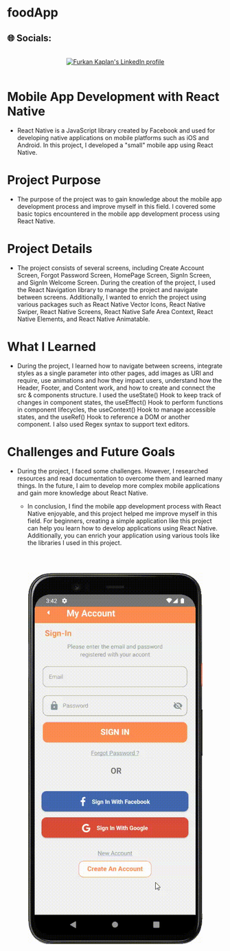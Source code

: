 # foodApp

## 🌐 Socials:
<br>

<div align="center">
  <a href="https://linkedin.com/in/furkankaplann" target="_blank"><img src="https://raw.githubusercontent.com/rahuldkjain/github-profile-readme-generator/master/src/images/icons/Social/linked-in-alt.svg" alt="Furkan Kaplan's LinkedIn profile" height="30" width="40" /></a> 
</div>

<br>

# Mobile App Development with React Native

* React Native is a JavaScript library created by Facebook and used for developing native applications on mobile platforms such as iOS and Android.
In this project, I developed a "small" mobile app using React Native.

# Project Purpose
* The purpose of the project was to gain knowledge about the mobile app development process and improve myself in this field.
I covered some basic topics encountered in the mobile app development process using React Native.

# Project Details
* The project consists of several screens, including Create Account Screen, Forgot Password Screen, HomePage Screen, SignIn Screen, and SignIn Welcome Screen.
During the creation of the project, I used the React Navigation library to manage the project and navigate between screens.
Additionally, I wanted to enrich the project using various packages such as React Native Vector Icons, React Native Swiper, React Native Screens, React Native Safe Area Context, React Native Elements, and React Native Animatable.

# What I Learned
* During the project, I learned how to navigate between screens, integrate styles as a single parameter into other pages, add images as URI and require, use animations and how they impact users, understand how the Header, Footer, and Content work, and how to create and connect the src & components structure.
I used the useState() Hook to keep track of changes in component states, the useEffect() Hook to perform functions in component lifecycles, the useContext() Hook to manage accessible states, and the useRef() Hook to reference a DOM or another component.
I also used Regex syntax to support text editors.

# Challenges and Future Goals
* During the project, I faced some challenges. However, I researched resources and read documentation to overcome them and learned many things.
  In the future, I aim to develop more complex mobile applications and gain more knowledge about React Native.

  * In conclusion, I find the mobile app development process with React Native enjoyable, and this project helped me improve myself in this field.
  For beginners, creating a simple application like this project can help you learn how to develop applications using React Native.
  Additionally, you can enrich your application using various tools like the libraries I used in this project.


<br> <br>
<div align="center">
  <img src="gift/rec-screen-_13_.gif" alt="Dosyaya git" />
</div>
